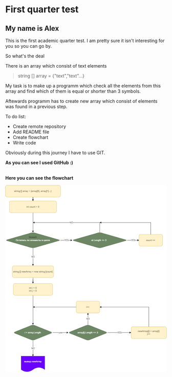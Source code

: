 # First quarter test
##  My name is Alex

This is the first academic quarter test.
I am pretty sure it isn't interesting for you so you can go by.

So what's the deal

There is an array which consist of text elements
>string [] array = {"text","text"...}

My task is to make up a programm which check all the elements from this array and find which of them is equal or shorter than 3 symbols. 

Aftewards programm has to create new array which consist of elements was found in a previous step. 

To do list:
* Create remote repository
* Add README file
* Create flowchart
* Write code

Obviously during this journey I have to use GIT.

**As you can see I used GitHub :)**
<br>
<br>

**Here you can see the flowchart**

![flowchart](flowchart.png)




